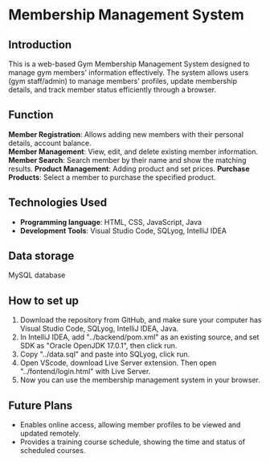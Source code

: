 # Membership Management System

## **Introduction**
This is a web-based Gym Membership Management System designed to manage gym members' information effectively. The system allows users (gym staff/admin) to manage members' profiles, update membership details, and track member status efficiently through a browser.

## **Function** 
**Member Registration**: Allows adding new members with their personal details, account balance.  
**Member Management**: View, edit, and delete existing member information. 
**Member Search**: Search member by their name and show the matching results. 
**Product Management**: Adding product and set prices.
**Purchase Products**: Select a member to purchase the specified product.

## **Technologies Used** 
- **Programming  language**: HTML, CSS, JavaScript, Java
- **Development Tools**: Visual Studio Code, SQLyog, IntelliJ IDEA

## **Data storage**
MySQL database

## **How to set up**
1. Download the repository from GitHub, and make sure your computer has Visual Studio Code, SQLyog, IntelliJ IDEA, Java.
2. In IntelliJ IDEA, add "../backend/pom.xml" as an existing source, and set SDK as "Oracle OpenJDK 17.0.1", then click run.
3. Copy "../data.sql" and paste into SQLyog, click run.
4. Open VScode, download Live Server extension. Then open "../fontend/login.html" with Live Server.
5. Now you can use the membership management system in your browser.

## **Future Plans**
- Enables online access, allowing member profiles to be viewed and updated remotely.
- Provides a training course schedule, showing the time and status of scheduled courses.
 

